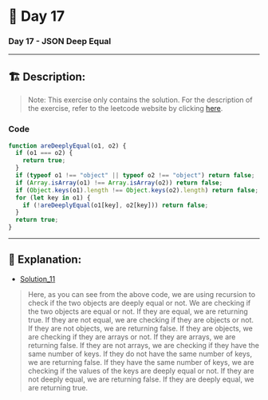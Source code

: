 # 🔨 Day 17

### Day 17 - JSON Deep Equal  

---


## 🏗️ Description:

> Note: This exercise only contains the solution. For the description of the exercise, refer to the leetcode website by clicking [here](https://leetcode.com/problems/json-deep-equal/?utm_campaign=PostD17&utm_medium=Post&utm_source=Post&gio_link_id=4PKqJ0z9).

### Code 
```js
function areDeeplyEqual(o1, o2) {
  if (o1 === o2) {
    return true;
  }
  if (typeof o1 !== "object" || typeof o2 !== "object") return false;
  if (Array.isArray(o1) !== Array.isArray(o2)) return false;
  if (Object.keys(o1).length !== Object.keys(o2).length) return false;
  for (let key in o1) {
    if (!areDeeplyEqual(o1[key], o2[key])) return false;
  }
  return true;
}
```

---

## 📝 Explanation:

- [Solution_11](solutions/Exercise_17/deep_equal.js)

> Here, as you can see from the above code, we are using recursion to check if the two objects are deeply equal or not. We are checking if the two objects are equal or not. If they are equal, we are returning true. If they are not equal, we are checking if they are objects or not. If they are not objects, we are returning false. If they are objects, we are checking if they are arrays or not. If they are arrays, we are returning false. If they are not arrays, we are checking if they have the same number of keys. If they do not have the same number of keys, we are returning false. If they have the same number of keys, we are checking if the values of the keys are deeply equal or not. If they are not deeply equal, we are returning false. If they are deeply equal, we are returning true.